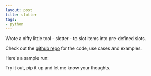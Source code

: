 ```yaml
---
layout: post
title: slotter
tags:
- python
---
```


Wrote a nifty little tool - slotter - to slot items into pre-defined slots.

Check out the [github repo](https://github.com/saurabh-hirani/slotter) for the code, use cases and examples.

Here's a sample run:

<script type="text/javascript" src="https://asciinema.org/a/2wttc358zdx1mg1wkh4t7tcg8.js" id="asciicast-2wttc358zdx1mg1wkh4t7tcg8" async></script>

Try it out, pip it up and let me know your thoughts.
